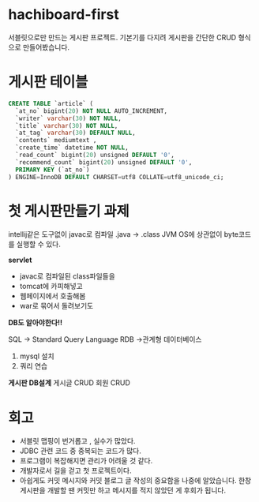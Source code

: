 # hachiboard-first

서블릿으로만 만드는 게시판 프로젝트. 기본기를 다지려 게시판을 간단한 CRUD 형식으로 만들어봤습니다.


# 게시판 테이블
```sql
CREATE TABLE `article` (
  `at_no` bigint(20) NOT NULL AUTO_INCREMENT,
  `writer` varchar(30) NOT NULL,
  `title` varchar(30) NOT NULL,
  `at_tag` varchar(30) DEFAULT NULL,
  `contents` mediumtext ,
  `create_time` datetime NOT NULL,
  `read_count` bigint(20) unsigned DEFAULT '0',
  `recommend_count` bigint(20) unsigned DEFAULT '0',
  PRIMARY KEY (`at_no`)
) ENGINE=InnoDB DEFAULT CHARSET=utf8 COLLATE=utf8_unicode_ci;
```
# 첫 게시판만들기 과제
intellij같은 도구없이 javac로 컴파일
.java -> .class
JVM
OS에 상관없이 byte코드를 실행할 수 있다.

**servlet**
- javac로 컴파일된 class파일들을
- tomcat에 카피해넣고
- 웹페이지에서 호출해봄
- war로 묶어서 돌려보기도

**DB도 알아야한다!!**

SQL
-> Standard Query Language
RDB
->관계형 데이터베이스
1. mysql 설치
2. 쿼리 연습

**게시판 DB설계**
  게시글 CRUD
  회원 CRUD
  
# 회고
- 서블릿 맵핑이 번거롭고 , 실수가 많았다.
- JDBC 관련 코드 중 중복되는 코드가 많다.
- 프로그램이 복잡해지면 관리가 어려울 것 같다.
- 개발자로서 길을 걷고 첫 프로젝트이다.
- 아쉽게도 커밋 메시지와 커밋 블로그 글 작성의 중요함을 나중에 알았습니다. 한창 게시판을 개발할 땐 커밋만 하고 메시지를 적지 않았던 게 후회가 됩니다.



  
